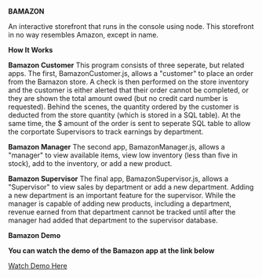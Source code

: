 **BAMAZON**

An interactive storefront that runs in the console using node. This storefront in no way resembles Amazon, except in name.

**How It Works**

**Bamazon Customer**
This program consists of three seperate, but related apps. The first, BamazonCustomer.js, allows a "customer" to place an order from the Bamazon store. A check is then performed on the store inventory and the customer is either alerted that their order cannot be completed, or they are shown the total amount owed (but no credit card number is requested). Behind the scenes, the quantity ordered by the customer is deducted from the store quantity (which is stored in a SQL table). At the same time, the $ amount of the order is sent to seperate SQL table to allow the corportate Supervisors to track earnings by department.

**Bamazon Manager**
 The second app, BamazonManager.js, allows a "manager" to view available items, view low inventory (less than five in stock), add to the inventory, or add a new product.

 **Bamazon Supervisor**
 The final app, BamazonSupervisor.js, allows a "Supervisor" to view sales by department or add a new department. Adding a new department is an important feature for the supervisor. While the manager is capable of adding new products, including a department, revenue earned from that department cannot be tracked until after the manager had added that department to the supervisor database.

 **Bamazon Demo**

**You can watch the demo of the Bamazon app at the link below** 

[Watch Demo Here](https://drive.google.com/open?id=0B-Q5YseOmHMzRlpwTmpqR1dKNjA)

